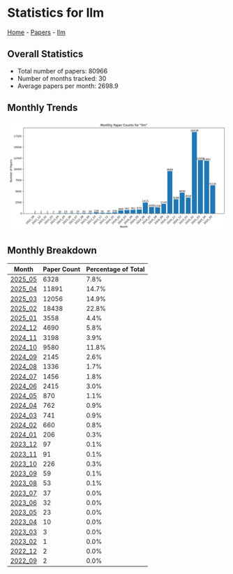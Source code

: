 # Statistics for llm

[Home](https://arxcompass.github.io) - [Papers](https://arxcompass.github.io/papers) - [llm](https://arxcompass.github.io/papers/llm)

## Overall Statistics

- Total number of papers: 80966
- Number of months tracked: 30
- Average papers per month: 2698.9

## Monthly Trends

![Monthly Paper Counts](monthly_stats.png)

## Monthly Breakdown

| Month | Paper Count | Percentage of Total |
| --- | --- | --- |
| [2025_05](./2025_05/papers_1.md) | 6328 | 7.8% |
| [2025_04](./2025_04/papers_1.md) | 11891 | 14.7% |
| [2025_03](./2025_03/papers_1.md) | 12056 | 14.9% |
| [2025_02](./2025_02/papers_1.md) | 18438 | 22.8% |
| [2025_01](./2025_01/papers_1.md) | 3558 | 4.4% |
| [2024_12](./2024_12/papers_1.md) | 4690 | 5.8% |
| [2024_11](./2024_11/papers_1.md) | 3198 | 3.9% |
| [2024_10](./2024_10/papers_1.md) | 9580 | 11.8% |
| [2024_09](./2024_09/papers_1.md) | 2145 | 2.6% |
| [2024_08](./2024_08/papers_1.md) | 1336 | 1.7% |
| [2024_07](./2024_07/papers_1.md) | 1456 | 1.8% |
| [2024_06](./2024_06/papers_1.md) | 2415 | 3.0% |
| [2024_05](./2024_05/papers_1.md) | 870 | 1.1% |
| [2024_04](./2024_04/papers_1.md) | 762 | 0.9% |
| [2024_03](./2024_03/papers_1.md) | 741 | 0.9% |
| [2024_02](./2024_02/papers_1.md) | 660 | 0.8% |
| [2024_01](./2024_01/papers_1.md) | 206 | 0.3% |
| [2023_12](./2023_12/papers_1.md) | 97 | 0.1% |
| [2023_11](./2023_11/papers_1.md) | 91 | 0.1% |
| [2023_10](./2023_10/papers_1.md) | 226 | 0.3% |
| [2023_09](./2023_09/papers_1.md) | 59 | 0.1% |
| [2023_08](./2023_08/papers_1.md) | 53 | 0.1% |
| [2023_07](./2023_07/papers_1.md) | 37 | 0.0% |
| [2023_06](./2023_06/papers_1.md) | 32 | 0.0% |
| [2023_05](./2023_05/papers_1.md) | 23 | 0.0% |
| [2023_04](./2023_04/papers_1.md) | 10 | 0.0% |
| [2023_03](./2023_03/papers_1.md) | 3 | 0.0% |
| [2023_02](./2023_02/papers_1.md) | 1 | 0.0% |
| [2022_12](./2022_12/papers_1.md) | 2 | 0.0% |
| [2022_09](./2022_09/papers_1.md) | 2 | 0.0% |
